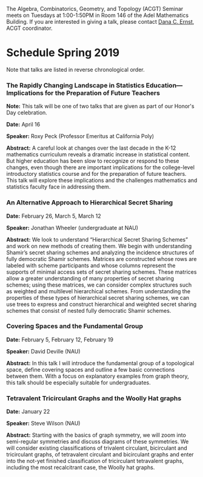 The Algebra, Combinatorics, Geometry, and Topology (ACGT) Seminar meets on Tuesdays at 1:00-1:50PM in Room 146 of the Adel Mathematics Building. If you are interested in giving a talk, please contact [Dana C. Ernst](http://danaernst.com), ACGT coordinator.

# Schedule Spring 2019 #

Note that talks are listed in reverse chronological order.

### The Rapidly Changing Landscape in Statistics Education—Implications for the Preparation of Future Teachers

**Note:** This talk will be one of two talks that are given as part of our Honor's Day celebration.

**Date:** April 16

**Speaker:** Roxy Peck (Professor Emeritus at California Poly)

**Abstract:** A careful look at changes over the last decade in the K-12 mathematics curriculum reveals a dramatic increase in statistical content. But higher education has been slow to recognize or respond to these changes, even though there are important implications for the college-level introductory statistics course and for the preparation of future teachers. This talk will explore these implications and the challenges mathematics and statistics faculty face in addressing them.

### An Alternative Approach to Hierarchical Secret Sharing

**Date:** February 26, March 5, March 12

**Speaker:** Jonathan Wheeler (undergraduate at NAU)

**Abstract:** We look to understand “Hierarchical Secret Sharing Schemes” and work on new methods of creating them. We begin with understanding Shamir’s secret sharing schemes and analyzing the incidence structures of fully democratic Shamir schemes. Matrices are constructed whose rows are labeled with scheme participants and whose columns represent the supports of minimal access sets of secret sharing schemes. These matrices allow a greater understanding of many properties of secret sharing schemes; using these matrices, we can consider complex structures such as weighted and multilevel hierarchical schemes. From understanding the properties of these types of hierarchical secret sharing schemes, we can use trees to express and construct hierarchical and weighted secret sharing schemes that consist of nested fully democratic Shamir schemes.

### Covering Spaces and the Fundamental Group

**Date:** February 5, February 12, February 19

**Speaker:** David Deville (NAU)

**Abstract:** In this talk I will introduce the fundamental group of a topological space, define covering spaces and outline a few basic connections between them. With a focus on explanatory examples from graph theory, this talk should be especially suitable for undergraduates.

### Tetravalent Tricirculant Graphs and the Woolly Hat graphs

**Date:** January 22

**Speaker:** Steve Wilson (NAU)

**Abstract:** Starting with the basics of graph symmetry, we will zoom into semi-regular symmetries and discuss diagrams of these symmetries.   We will consider existing classifications of trivalent circulant, bicirculant and tricirculant graphs, of tetravalent  circulant and bicirculant graphs and enter into the not-yet finished classification of tricirculant tetravalent graphs, including the most recalcitrant case, the Woolly hat graphs.
